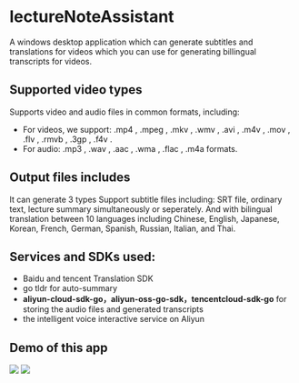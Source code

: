 # lectureNoteAssistant
A windows desktop application which can generate subtitles and translations for videos which you can use for generating billingual transcripts for videos.


## Supported video types
Supports video and audio files in common formats, including: 
- For videos, we support: .mp4 , .mpeg , .mkv , .wmv , .avi , .m4v , .mov , .flv , .rmvb , .3gp , .f4v . 
- For audio: .mp3 , .wav , .aac , .wma , .flac , .m4a formats.

## Output files includes
It can generate 3 types Support subtitle files including: SRT file, ordinary text, lecture summary simultaneously or seperately. And with bilingual translation between 10 languages including Chinese, English, Japanese, Korean, French, German, Spanish, Russian, Italian, and Thai. 

## Services and SDKs used:
- Baidu and tencent Translation SDK
- go tldr for auto-summary
- **aliyun-cloud-sdk-go，aliyun-oss-go-sdk，tencentcloud-sdk-go** for storing the audio files and generated transcripts
- the intelligent voice interactive service on Aliyun

## Demo of this app
<img src="https://github.com/WideSu/lectureNoteAssistant/blob/main/screenshot/LectureNoteAssistant.gif">
<img src="https://github.com/WideSu/lectureNoteAssistant/blob/main/screenshot/LectureNoteAssistant_1.gif">
